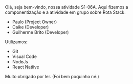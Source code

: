 Olá, seja bem-vindo, nossa atividade S1-06A. Aqui fizemos a componentização e a atividade em grupo sobre Rota Stack.

- Paulo (Project Owner)
- Caike (Developer)
- Guilherme Brito (Developer)

Utilizamos:
- Git
- Visual Code
- NodeJs
- React Natiive


Muito obrigado por ler. (Foi bem poquinho  né.)
